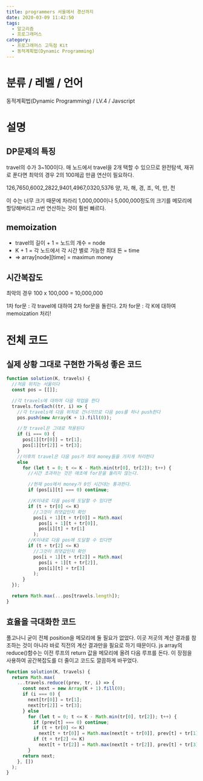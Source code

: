 ```yaml
---
title: programmers 서울에서 경산까지
date: 2020-03-09 11:42:50
tags:
  - 알고리즘
  - 프로그래머스
category:
  - 프로그래머스 고득점 Kit
  - 동적계획법(Dynamic Programming)
---
```


# 분류 / 레벨 / 언어

동적계획법(Dynamic Programming) / LV.4 / Javscript

# 설명

## DP문제의 특징

travel의 수가 3~100이다.
매 노드에서 travel을 2개 택할 수 있으므로
완전탐색, 재귀로 푼다면 최악의 경우 2의 100제곱 만큼 연산이 필요하다.

126,7650,6002,2822,9401,4967,0320,5376
양, 자, 해, 경, 조, 억, 만, 천

이 수는 너무 크기 때문에
차라리 1,000,000이나 5,000,000정도의 크기를
메모리에 할당해버리고 n번 연산하는 것이 훨씬 빠르다.

## memoization

- travel의 길이 + 1 = 노드의 개수 = node
- K + 1 = 각 노드에서 각 시간 별로 가능한 최대 돈 = time
- => array[node][time] = maximun money

## 시간복잡도

최악의 경우 100 x 100,000 = 10,000,000

1차 for문 : 각 travel에 대하여 2차 for문을 돌린다.
2차 for문 : 각 K에 대하여 memoization 처리!

# 전체 코드

## 실제 상황 그대로 구현한 가독성 좋은 코드

```javascript
function solution(K, travels) {
  //처음 위치는 서울이다
  const pos = [[]];

  //각 travels에 대하여 다음 작업을 한다
  travels.forEach((tr, i) => {
    //각 travels에 다음 위치로 건너가므로 다음 pos를 하나 push한다
    pos.push(new Array(K + 1).fill(0));

    //첫 travel은 그대로 적용된다
    if (i === 0) {
      pos[1][tr[0]] = tr[1];
      pos[1][tr[2]] = tr[3];
    }
    //이후의 travel은 다음 pos가 최대 money들을 가지게 처리한다
    else
      for (let t = 0; t <= K - Math.min(tr[0], tr[2]); t++) {
        //시간 초과하는 것은 애초에 for문을 돌리지 않는다.

        //현재 pos에서 money가 0인 시간대는 통과한다.
        if (pos[i][t] === 0) continue;

        //K이내로 다음 pos에 도달할 수 있다면
        if (t + tr[0] <= K)
          //그것이 최댓값인지 확인
          pos[i + 1][t + tr[0]] = Math.max(
            pos[i + 1][t + tr[0]],
            pos[i][t] + tr[1]
          );
        //K이내로 다음 pos에 도달할 수 있다면
        if (t + tr[2] <= K)
          //그것이 최댓값인지 확인
          pos[i + 1][t + tr[2]] = Math.max(
            pos[i + 1][t + tr[2]],
            pos[i][t] + tr[3]
          );
      }
  });

  return Math.max(...pos[travels.length]);
}
```

## 효율을 극대화한 코드

풀고나니 굳이 전체 position을 메모리에 둘 필요가 없었다.
이곳 저곳의 계산 결과를 참조하는 것이 아니라
바로 직전의 계산 결과만을 필요로 하기 때문이다.
js array의 reduce()함수는 이전 루프의 return 값을 메모리에 올려 다음 루프를 돈다.
이 장점을 사용하여 공간복잡도를 더 줄이고 코드도 깔끔하게 바꾸었다.

```javascript
function solution(K, travels) {
  return Math.max(
    ...travels.reduce((prev, tr, i) => {
      const next = new Array(K + 1).fill(0);
      if (i === 0) {
        next[tr[0]] = tr[1];
        next[tr[2]] = tr[3];
      } else
        for (let t = 0; t <= K - Math.min(tr[0], tr[2]); t++) {
          if (prev[t] === 0) continue;
          if (t + tr[0] <= K)
            next[t + tr[0]] = Math.max(next[t + tr[0]], prev[t] + tr[1]);
          if (t + tr[2] <= K)
            next[t + tr[2]] = Math.max(next[t + tr[2]], prev[t] + tr[3]);
        }
      return next;
    }, [])
  );
}
```
